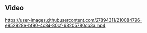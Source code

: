 ## Video

https://user-images.githubusercontent.com/27894311/210084796-e952928e-bf90-4c8d-80cf-68205780cb3a.mp4
